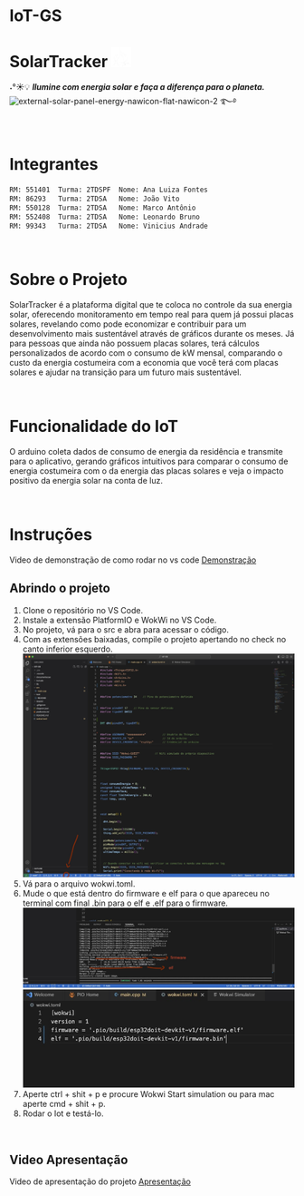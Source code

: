 # IoT-GS

# SolarTracker <img src="documentacao/solartracker.png" alt="SolarTracker" width="35" height="35" /> 

˖°☀️💡 ***Ilumine com energia solar e faça a diferença para o planeta.*** <img width="30" height="30" src="https://img.icons8.com/external-nawicon-flat-nawicon/64/external-solar-panel-energy-nawicon-flat-nawicon-2.png" alt="external-solar-panel-energy-nawicon-flat-nawicon-2"/> ࿐࿔

<br>

# Integrantes
    RM: 551401  Turma: 2TDSPF  Nome: Ana Luiza Fontes 
    RM: 86293   Turma: 2TDSA   Nome: João Vito
    RM: 550128  Turma: 2TDSA   Nome: Marco Antônio
    RM: 552408  Turma: 2TDSA   Nome: Leonardo Bruno
    RM: 99343   Turma: 2TDSA   Nome: Vinicius Andrade

<br>

# Sobre o Projeto
SolarTracker é a plataforma digital que te coloca no controle da sua energia solar, oferecendo monitoramento em tempo real para quem já possui placas solares, revelando como pode economizar e contribuir para um desenvolvimento mais sustentável através de gráficos durante os meses. Já para pessoas que ainda não possuem placas solares, terá cálculos personalizados de acordo com o consumo de kW mensal, comparando o custo da energia costumeira com a economia que você terá com placas solares e ajudar na transição para um futuro mais sustentável.

<br>

# Funcionalidade do IoT 
O arduino coleta dados de consumo de energia da residência e transmite para o aplicativo, gerando gráficos intuitivos para comparar o consumo de energia costumeira com o da energia das placas solares e veja o impacto positivo da energia solar na conta de luz.


<br>

# Instruções

Video de demonstração de como rodar no vs code [Demonstração](https://youtu.be/u3UUbkoHH0w/)

## Abrindo o projeto
1. Clone o repositório no VS Code.
2. Instale a extensão PlatformIO e WokWi no VS Code.
3. No projeto, vá para o src e abra para acessar o código. 
4. Com as extensões baixadas, compile o projeto apertando no check no canto inferior esquerdo.
   <br>
   <img src="documentacao/Compilando.jpeg" alt="Compilando Projeto" />
   <br>
6. Vá para o arquivo wokwi.toml.
7. Mude o que está dentro do firmware e elf para o que apareceu no terminal com final .bin para o elf e .elf para o firmware.
   <br>
   <img src="documentacao/wokwitoml.jpeg" alt="Modificando o wokwi.toml" />
   <br>
   <img src="documentacao/modificando.jpeg" alt="wokwi.toml modificado" />
9. Aperte ctrl + shit + p e procure Wokwi Start simulation ou para mac aperte cmd + shit + p.
10. Rodar o Iot e testá-lo.




<br>


## Video Apresentação

Video de apresentação do projeto [Apresentação](https://youtu.be/AFa-5QPDiZM)
